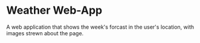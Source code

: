 # Weather Web-App
A web application that shows the week's forcast in the user's location, with images strewn about the page.
